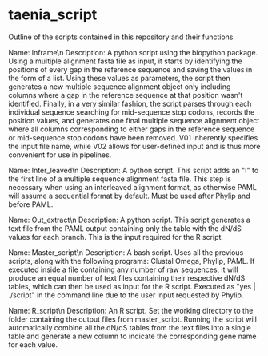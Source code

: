 # taenia_script
Outline of the scripts contained in this repository and their functions

Name: Inframe\n
Description: 
A python script using the biopython package. Using a multiple alignment fasta file as input,
it starts by identifying the positions of every gap in the reference sequence and saving the
values in the form of a list. Using these values as parameters, the script then generates a
new multiple sequence alignment object only including columns where a gap in the reference
sequence at that position wasn't identified. Finally, in a very similar fashion, the script
parses through each individual sequence searching for mid-sequence stop codons, records the
position values, and generates one final multiple sequence alignment object where all columns
corresponding to either gaps in the reference sequence or mid-sequence stop codons have been
removed. V01 inherently specifies the input file name, while V02 allows for user-defined input
and is thus more convenient for use in pipelines. 

Name: Inter_leaved\n
Description: 
A python script. This script adds an "I" to the first line of a multiple sequence alignment fasta
file. This step is necessary when using an interleaved alignment format, as otherwise PAML will
assume a sequential format by default. Must be used after Phylip and before PAML.

Name: Out_extract\n
Description:
A python script. This script generates a text file from the PAML output containing only the table
with the dN/dS values for each branch. This is the input required for the R script.

Name: Master_script\n
Description:
A bash script. Uses all the previous scripts, along with the following programs: Clustal Omega,
Phylip, PAML. If executed inside a file containing any number of raw sequences, it will produce
an equal number of text files containing their respective dN/dS tables, which can then be used
as input for the R script. Executed as "yes | ./script" in the command line due to the user input
requested by Phylip. 

Name: R_script\n
Description:
An R script. Set the working directory to the folder containing the output files from master_script.
Running the script will automatically combine all the dN/dS tables from the text files into a single
table and generate a new column to indicate the corresponding gene name for each value. 




